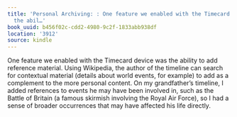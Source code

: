 ```yaml
---
title: 'Personal Archiving: : One feature we enabled with the Timecard device was
  the abil…'
book_uuid: b456f02c-cdd2-4980-9c2f-1833abb938df
location: '3912'
source: kindle
---
```


One feature we enabled with the Timecard device was the ability to add reference material. Using Wikipedia, the author of the timeline can search for contextual material (details about world events, for example) to add as a complement to the more personal content. On my grandfather’s timeline, I added references to events he may have been involved in, such as the Battle of Britain (a famous skirmish involving the Royal Air Force), so I had a sense of broader occurrences that may have affected his life directly.